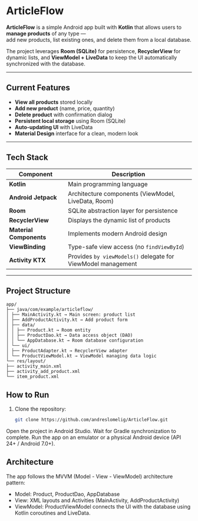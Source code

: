 # ArticleFlow

**ArticleFlow** is a simple Android app built with **Kotlin** that allows users to **manage products** of any type —  
add new products, list existing ones, and delete them from a local database.

The project leverages **Room (SQLite)** for persistence, **RecyclerView** for dynamic lists, and **ViewModel + LiveData** to keep the UI automatically synchronized with the database.

---

## Current Features

- **View all products** stored locally  
- **Add new product** (name, price, quantity)  
- **Delete product** with confirmation dialog  
- **Persistent local storage** using Room (SQLite)  
- **Auto-updating UI** with LiveData  
- **Material Design** interface for a clean, modern look

---

## Tech Stack

| Component | Description |
|------------|-------------|
| **Kotlin** | Main programming language |
| **Android Jetpack** | Architecture components (ViewModel, LiveData, Room) |
| **Room** | SQLite abstraction layer for persistence |
| **RecyclerView** | Displays the dynamic list of products |
| **Material Components** | Implements modern Android design |
| **ViewBinding** | Type-safe view access (no `findViewById`) |
| **Activity KTX** | Provides `by viewModels()` delegate for ViewModel management |

---

## Project Structure

```
app/
├── java/com/example/articleflow/
│ ├── MainActivity.kt → Main screen: product list
│ ├── AddProductActivity.kt → Add product form
│ ├── data/
│ │ ├── Product.kt → Room entity
│ │ ├── ProductDao.kt → Data access object (DAO)
│ │ └── AppDatabase.kt → Room database configuration
│ └── ui/
│ ├── ProductAdapter.kt → RecyclerView adapter
│ └── ProductViewModel.kt → ViewModel managing data logic
└── res/layout/
├── activity_main.xml
├── activity_add_product.xml
└── item_product.xml
```

## How to Run

1. Clone the repository:
   ```bash
   git clone https://github.com/andreslomelig/ArticleFlow.git
   ```
Open the project in Android Studio.
Wait for Gradle synchronization to complete.
Run the app on an emulator or a physical Android device (API 24+ / Android 7.0+).

## Architecture
The app follows the MVVM (Model - View - ViewModel) architecture pattern:
- Model: Product, ProductDao, AppDatabase
- View: XML layouts and Activities (MainActivity, AddProductActivity)
- ViewModel: ProductViewModel connects the UI with the database using Kotlin coroutines and LiveData.




